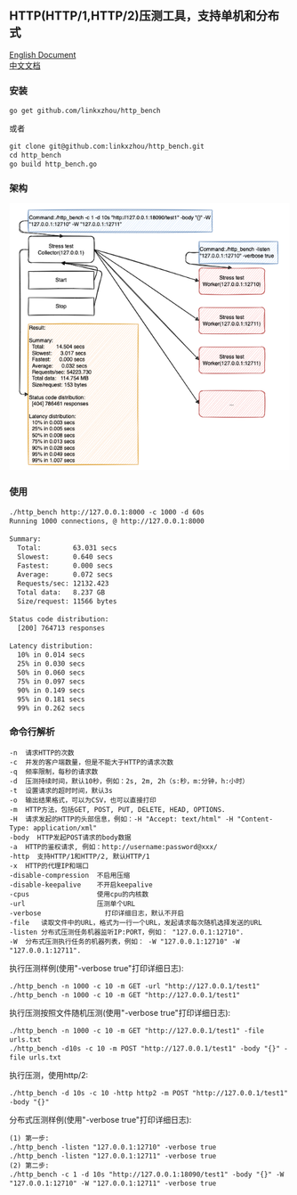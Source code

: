## HTTP(HTTP/1,HTTP/2)压测工具，支持单机和分布式

[English Document](https://github.com/linkxzhou/http_bench/blob/master/README.md)  
[中文文档](https://github.com/linkxzhou/http_bench/blob/master/README_CN.md)  
  
### 安装

```
go get github.com/linkxzhou/http_bench
```
或者
```
git clone git@github.com:linkxzhou/http_bench.git
cd http_bench
go build http_bench.go
```

### 架构
![avatar](./arch.png)

### 使用

```
./http_bench http://127.0.0.1:8000 -c 1000 -d 60s
Running 1000 connections, @ http://127.0.0.1:8000

Summary:
  Total:        63.031 secs
  Slowest:      0.640 secs
  Fastest:      0.000 secs
  Average:      0.072 secs
  Requests/sec: 12132.423
  Total data:   8.237 GB
  Size/request: 11566 bytes

Status code distribution:
  [200] 764713 responses

Latency distribution:
  10% in 0.014 secs
  25% in 0.030 secs
  50% in 0.060 secs
  75% in 0.097 secs
  90% in 0.149 secs
  95% in 0.181 secs
  99% in 0.262 secs
```

### 命令行解析

```
-n  请求HTTP的次数
-c  并发的客户端数量，但是不能大于HTTP的请求次数
-q  频率限制，每秒的请求数
-d  压测持续时间，默认10秒，例如：2s, 2m, 2h（s:秒，m:分钟，h:小时）
-t  设置请求的超时时间，默认3s
-o  输出结果格式，可以为CSV，也可以直接打印
-m  HTTP方法，包括GET, POST, PUT, DELETE, HEAD, OPTIONS.
-H  请求发起的HTTP的头部信息，例如：-H "Accept: text/html" -H "Content-Type: application/xml"
-body  HTTP发起POST请求的body数据
-a  HTTP的鉴权请求, 例如：http://username:password@xxx/
-http  支持HTTP/1和HTTP/2, 默认HTTP/1
-x  HTTP的代理IP和端口
-disable-compression  不启用压缩
-disable-keepalive    不开启keepalive
-cpus                 使用cpu的内核数
-url                  压测单个URL
-verbose 	            打印详细日志，默认不开启
-file   读取文件中的URL，格式为一行一个URL，发起请求每次随机选择发送的URL
-listen 分布式压测任务机器监听IP:PORT，例如： "127.0.0.1:12710".
-W  分布式压测执行任务的机器列表，例如： -W "127.0.0.1:12710" -W "127.0.0.1:12711".
```

执行压测样例(使用"-verbose true"打印详细日志):
```
./http_bench -n 1000 -c 10 -m GET -url "http://127.0.0.1/test1"
./http_bench -n 1000 -c 10 -m GET "http://127.0.0.1/test1"
```

执行压测按照文件随机压测(使用"-verbose true"打印详细日志):
```
./http_bench -n 1000 -c 10 -m GET "http://127.0.0.1/test1" -file urls.txt
./http_bench -d10s -c 10 -m POST "http://127.0.0.1/test1" -body "{}" -file urls.txt
```

执行压测，使用http/2:
```
./http_bench -d 10s -c 10 -http http2 -m POST "http://127.0.0.1/test1" -body "{}"
```

分布式压测样例(使用"-verbose true"打印详细日志):
```
(1) 第一步:
./http_bench -listen "127.0.0.1:12710" -verbose true
./http_bench -listen "127.0.0.1:12711" -verbose true
(2) 第二步:
./http_bench -c 1 -d 10s "http://127.0.0.1:18090/test1" -body "{}" -W "127.0.0.1:12710" -W "127.0.0.1:12711" -verbose true
```
